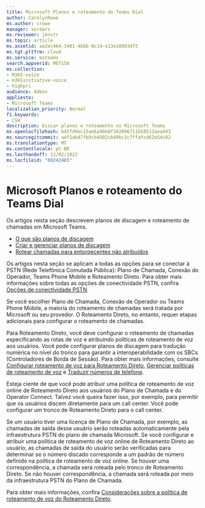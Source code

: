 ```yaml
---
title: Microsoft Planos e roteamento do Teams Dial
author: CarolynRowe
ms.author: crowe
manager: serdars
ms.reviewer: jenstr
ms.topic: article
ms.assetid: aa2ec464-3481-4bbb-8c14-e13e18093df5
ms.tgt.pltfrm: cloud
ms.service: msteams
search.appverid: MET150
ms.collection:
- M365-voice
- m365initiative-voice
- highpri
audience: Admin
appliesto:
- Microsoft Teams
localization_priority: Normal
f1.keywords:
- CSH
description: Discar planos e roteamento no Microsoft Teams
ms.openlocfilehash: b45fd9ec15ae6a9bb8f342096711b58512aead43
ms.sourcegitcommit: aef1ab47fb9cb4502cb49bc3c7ffafcd62e54c82
ms.translationtype: MT
ms.contentlocale: pt-BR
ms.lasthandoff: 12/02/2022
ms.locfileid: "69242465"
---
```

# <a name="microsoft-teams-dial-plans-and-routing"></a>Microsoft Planos e roteamento do Teams Dial

Os artigos nesta seção descrevem planos de discagem e roteamento de chamadas em Microsoft Teams. 

- [O que são planos de discagem](what-are-dial-plans.md)
- [Criar e gerenciar planos de discagem](create-and-manage-dial-plans.md)
- [Rotear chamadas para entorpecentes não atribuídos](routing-calls-to-unassigned-numbers.md)

Os artigos nesta seção se aplicam a todas as opções para se conectar à PSTN (Rede Telefônica Comutada Pública): Plano de Chamada, Conexão do Operador, Teams Phone Mobile e Roteamento Direto. Para obter mais informações sobre todas as opções de conectividade PSTN, confira [Opções de conectividade PSTN](pstn-connectivity.md).

Se você escolher Plano de Chamada, Conexão de Operador ou Teams Phone Mobile, a maioria do roteamento de chamadas será tratada por Microsoft ou seu provedor. O Roteamento Direto, no entanto, requer etapas adicionais para configurar o roteamento de chamadas. 

Para Roteamento Direto, você deve configurar o roteamento de chamadas especificando as rotas de voz e atribuindo políticas de roteamento de voz aos usuários. Você pode configurar planos de discagem para tradução numérica no nível do tronco para garantir a interoperabilidade com os SBCs (Controladores de Borda de Sessão). Para obter mais informações, consulte [Configurar roteamento de voz para Roteamento Direto](direct-routing-voice-routing.md), [Gerenciar políticas de roteamento de voz](manage-voice-routing-policies.md) e [Traduzir números de telefone](direct-routing-translate-numbers.md).

Esteja ciente de que você pode atribuir uma política de roteamento de voz online de Roteamento Direto aos usuários do Plano de Chamada e do Operator Connect. Talvez você queira fazer isso, por exemplo, para permitir que os usuários discem diretamente para um call center. Você pode configurar um tronco de Roteamento Direto para o call center.

Se um usuário tiver uma licença de Plano de Chamada, por exemplo, as chamadas de saída desse usuário serão roteadas automaticamente pela infraestrutura PSTN do plano de chamada Microsoft. Se você configurar e atribuir uma política de roteamento de voz online de Roteamento Direto ao usuário, as chamadas de saída do usuário serão verificadas para determinar se o número discado corresponde a um padrão de número definido na política de roteamento de voz online. Se houver uma correspondência, a chamada será roteada pelo tronco de Roteamento Direto. Se não houver correspondência, a chamada será roteada por meio da infraestrutura PSTN do Plano de Chamada.

Para obter mais informações, confira [Considerações sobre a política de roteamento de voz do Roteamento Direto](direct-routing-voice-routing.md#voice-routing-policy-considerations).




